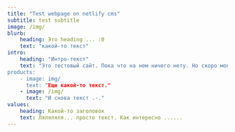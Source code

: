 ```yaml
---
title: "Test webpage on netlify cms"
subtitle: test subtitle
image: /img/
blurb:
    heading: Это heading ... :0
    text: "какой-то текст"
intro:
    heading: "Интро-текст"
    text: "Это тестовый сайт. Пока что на нем ничего нету. Но скоро может появится ...
products:
    - image: img/
      text: "Еще какой-то текст."
    - image: /img/
      text: "И снова текст .-."
values:
    heading: Какой-то заголовок
    text: Ляляляля... просто текст. Как интересно ......
---
```


